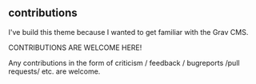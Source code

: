 ## contributions

I've build this theme because I wanted to get familiar with the Grav CMS.  

CONTRIBUTIONS ARE WELCOME HERE!  

Any contributions in the form of criticism / feedback / bugreports /pull requests/ etc. are welcome.
